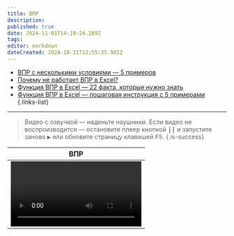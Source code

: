 ```yaml
---
title: ВПР
description: 
published: true
date: 2024-11-01T14:19:24.289Z
tags: 
editor: markdown
dateCreated: 2024-10-31T12:55:35.985Z
---
```


- [ВПР с несколькими условиями — 5 примеров](/ИТ/Excel/ВПР/ВПР_с_несколькими_условиями_5_примеров)
- [Почему не работает ВПР в Excel?](/ИТ/Excel/ВПР/Почему_не_работает_ВПР_в_Excel)
- [Функция ВПР в Excel — 22 факта, которые нужно знать](/ИТ/Excel/ВПР/Функция_ВПР_в_Excel_22_факта)
- [Функция ВПР в Excel — пошаговая инструкция с 5 примерами](/ИТ/Excel/ВПР/Функция_ВПР_в_Excel_пошаговая_инструкция)
{.links-list}

---

> Видео с озвучкой — наденьте наушники.
> Если видео не воспроизводится — остановите плеер кнопкой <kbd>**||**</kbd>  и запустите заново <kbd>▶</kbd> или обновите страницу клавишей <kbd>F5</kbd>. {.is-success}

<center>

| ВПР |
|---|
| <video controls="controls" width="100%" height="100%" src="/ИТ/Excel/ВПР/ВПР.mkv">ВПР</video> |
</center>